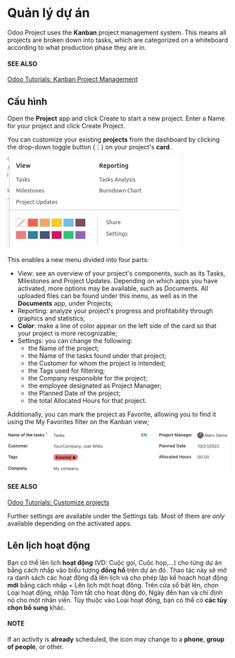 # Quản lý dự án

Odoo Project uses the **Kanban** project management system. This means all projects are broken down
into tasks, which are categorized on a whiteboard according to what production phase they are in.

#### SEE ALSO
[Odoo Tutorials: Kanban Project Management](https://www.odoo.com/slides/slide/kanban-project-management-1664)

<a id="project-management-configuration"></a>

## Cấu hình

Open the **Project** app and click Create to start a new project. Enter a
Name for your project and click Create Project.

You can customize your existing **projects** from the dashboard by clicking the drop-down toggle
button (⋮) on your project's **card**.

![Project card](project_management/project-settings.png)

This enables a new menu divided into four parts:

- View: see an overview of your project's components, such as its Tasks,
  Milestones and Project Updates. Depending on which apps you have
  activated, more options may be available, such as Documents. All uploaded files can be
  found under this menu, as well as in the **Documents** app, under Projects;
- Reporting: analyze your project's progress and profitability through graphics and
  statistics;
- **Color**: make a line of color appear on the left side of the card so that your project is more
  recognizable;
- Settings: you can change the following:
  - the Name of the project;
  - the Name of the tasks found under that project;
  - the Customer for whom the project is intended;
  - the Tags used for filtering;
  - the Company responsible for the project;
  - the employee designated as Project Manager;
  - the Planned Date of the project;
  - the total Allocated Hours for that project.

Additionally, you can mark the project as Favorite, allowing you to find it using the
My Favorites filter on the Kanban view;

![Cài đặt dự án](project_management/project-settings-opened.png)

#### SEE ALSO
[Odoo Tutorials: Customize projects](https://www.odoo.com/slides/slide/customize-projects-3615?fullscreen=1)

Further settings are available under the Settings tab. Most of them are *only* available
depending on the activated apps.

## Lên lịch hoạt động

Bạn có thể lên lịch **hoạt động** (VD: Cuộc gọi, Cuộc họp,...) cho từng dự án bằng cách nhấp vào biểu tượng **đồng hồ** trên dự án đó. Thao tác này sẽ mở ra danh sách các hoạt động đã lên lịch và cho phép lập kế hoạch hoạt động **mới** bằng cách nhấp + Lên lịch một hoạt động. Trên cửa sổ bật lên, chọn Loại hoạt động, nhập Tóm tắt cho hoạt động đó, Ngày đến hạn và chỉ định nó cho một nhân viên. Tùy thuộc vào Loại hoạt động, bạn có thể có **các tùy chọn bổ sung** khác.

#### NOTE
If an activity is **already** scheduled, the icon may change to a **phone**, **group of people**,
or other.
